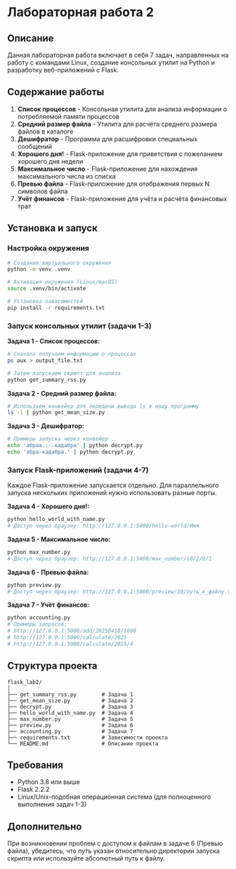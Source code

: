 # Лабораторная работа 2

## Описание

Данная лабораторная работа включает в себя 7 задач, направленных на работу с командами Linux, создание консольных утилит на Python и разработку веб-приложений с Flask.

## Содержание работы

1. **Список процессов** - Консольная утилита для анализа информации о потребляемой памяти процессов
2. **Средний размер файла** - Утилита для расчёта среднего размера файлов в каталоге
3. **Дешифратор** - Программа для расшифровки специальных сообщений
4. **Хорошего дня!** - Flask-приложение для приветствия с пожеланием хорошего дня недели
5. **Максимальное число** - Flask-приложение для нахождения максимального числа из списка
6. **Превью файла** - Flask-приложение для отображения первых N символов файла
7. **Учёт финансов** - Flask-приложение для учёта и расчёта финансовых трат

## Установка и запуск

### Настройка окружения

```bash
# Создание виртуального окружения
python -m venv .venv

# Активация окружения (Linux/macOS)
source .venv/bin/activate

# Установка зависимостей
pip install -r requirements.txt
```

### Запуск консольных утилит (задачи 1-3)

**Задача 1 - Список процессов:**
```bash
# Сначала получаем информацию о процессах
ps aux > output_file.txt

# Затем запускаем скрипт для анализа
python get_summary_rss.py
```

**Задача 2 - Средний размер файла:**
```bash
# Используем конвейер для передачи вывода ls в нашу программу
ls -l | python get_mean_size.py
```

**Задача 3 - Дешифратор:**
```bash
# Примеры запуска через конвейер
echo 'абраа..-.кадабра' | python decrypt.py
echo 'абра-кадабра.' | python decrypt.py
```

### Запуск Flask-приложений (задачи 4-7)

Каждое Flask-приложение запускается отдельно. Для параллельного запуска нескольких приложений нужно использовать разные порты.

**Задача 4 - Хорошего дня!:**
```bash
python hello_world_with_name.py
# Доступ через браузер: http://127.0.0.1:5000/hello-world/Имя
```

**Задача 5 - Максимальное число:**
```bash
python max_number.py
# Доступ через браузер: http://127.0.0.1:5000/max_number/10/2/9/1
```

**Задача 6 - Превью файла:**
```bash
python preview.py
# Доступ через браузер: http://127.0.0.1:5000/preview/10/путь_к_файлу.txt
```

**Задача 7 - Учёт финансов:**
```bash
python accounting.py
# Примеры запросов:
# http://127.0.0.1:5000/add/20250418/1000
# http://127.0.0.1:5000/calculate/2025
# http://127.0.0.1:5000/calculate/2025/4
```

## Структура проекта

```
flask_lab2/
│
├── get_summary_rss.py        # Задача 1
├── get_mean_size.py          # Задача 2
├── decrypt.py                # Задача 3
├── hello_world_with_name.py  # Задача 4
├── max_number.py             # Задача 5
├── preview.py                # Задача 6
├── accounting.py             # Задача 7
├── requirements.txt          # Зависимости проекта
└── README.md                 # Описание проекта
```

## Требования

- Python 3.8 или выше
- Flask 2.2.2
- Linux/Unix-подобная операционная система (для полноценного выполнения задач 1-3)

## Дополнительно

При возникновении проблем с доступом к файлам в задаче 6 (Превью файла), убедитесь, что путь указан относительно директории запуска скрипта или используйте абсолютный путь к файлу.